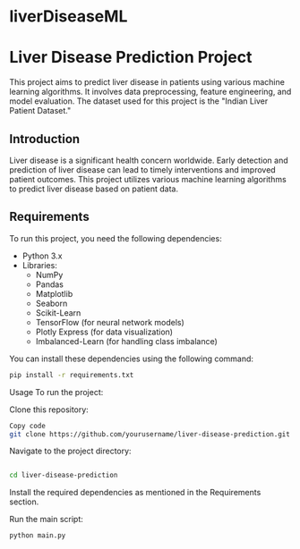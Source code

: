 # liverDiseaseML
# Liver Disease Prediction Project

This project aims to predict liver disease in patients using various machine learning algorithms. It involves data preprocessing, feature engineering, and model evaluation. The dataset used for this project is the "Indian Liver Patient Dataset."



## Introduction

Liver disease is a significant health concern worldwide. Early detection and prediction of liver disease can lead to timely interventions and improved patient outcomes. This project utilizes various machine learning algorithms to predict liver disease based on patient data.

## Requirements

To run this project, you need the following dependencies:

- Python 3.x
- Libraries:
  - NumPy
  - Pandas
  - Matplotlib
  - Seaborn
  - Scikit-Learn
  - TensorFlow (for neural network models)
  - Plotly Express (for data visualization)
  - Imbalanced-Learn (for handling class imbalance)

You can install these dependencies using the following command:

```bash
pip install -r requirements.txt
```


Usage
To run the project:

Clone this repository:
```bash
Copy code
git clone https://github.com/yourusername/liver-disease-prediction.git
```
Navigate to the project directory:
```bash

cd liver-disease-prediction
```
Install the required dependencies as mentioned in the Requirements section.

Run the main script:
```bash
python main.py
```
